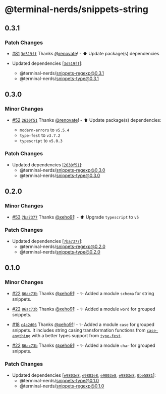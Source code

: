 # @terminal-nerds/snippets-string<!-- markdownlint-disable line-length list-marker-space no-duplicate-header ul-style ul-indent no-bare-urls -->

## 0.3.1

### Patch Changes

-   [#81](https://github.com/terminal-nerds/snippets/pull/81) [`3d519ff`](https://github.com/terminal-nerds/snippets/commit/3d519ffcc696e8c102fcb8856c9067ad6e51c35d) Thanks [@renovate](https://github.com/apps/renovate)! - ⬆️ Update package(s) dependencies

-   Updated dependencies [[`3d519ff`](https://github.com/terminal-nerds/snippets/commit/3d519ffcc696e8c102fcb8856c9067ad6e51c35d)]:
    -   @terminal-nerds/snippets-regexp@0.3.1
    -   @terminal-nerds/snippets-type@0.3.1

## 0.3.0

### Minor Changes

-   [#52](https://github.com/terminal-nerds/snippets/pull/52) [`2630f51`](https://github.com/terminal-nerds/snippets/commit/2630f5138db3f2f1bc0b766cd94c1c415bba2656) Thanks [@renovate](https://github.com/apps/renovate)! - ⬆️ Update package(s) dependencies:

    -   `modern-errors` to `v5.5.4`
    -   `type-fest` to `v3.7.2`
    -   `typescript` to `v5.0.3`

### Patch Changes

-   Updated dependencies [[`2630f51`](https://github.com/terminal-nerds/snippets/commit/2630f5138db3f2f1bc0b766cd94c1c415bba2656)]:
    -   @terminal-nerds/snippets-regexp@0.3.0
    -   @terminal-nerds/snippets-type@0.3.0

## 0.2.0

### Minor Changes

-   [#53](https://github.com/terminal-nerds/snippets/pull/53) [`7ba7377`](https://github.com/terminal-nerds/snippets/commit/7ba73779bb732b0f1bfe7a9d1c702514fb99a193) Thanks [@xeho91](https://github.com/xeho91)! - ⬆️ Upgrade `typescript` to `v5`

### Patch Changes

-   Updated dependencies [[`7ba7377`](https://github.com/terminal-nerds/snippets/commit/7ba73779bb732b0f1bfe7a9d1c702514fb99a193)]:
    -   @terminal-nerds/snippets-regexp@0.2.0
    -   @terminal-nerds/snippets-type@0.2.0

## 0.1.0

### Minor Changes

-   [#22](https://github.com/terminal-nerds/snippets/pull/22) [`86ac73b`](https://github.com/terminal-nerds/snippets/commit/86ac73b6f38a1aeebbb5e622763201c72cdf6fb3) Thanks [@xeho91](https://github.com/xeho91)! - ✨ Added a module `schema` for string snippets.

-   [#22](https://github.com/terminal-nerds/snippets/pull/22) [`86ac73b`](https://github.com/terminal-nerds/snippets/commit/86ac73b6f38a1aeebbb5e622763201c72cdf6fb3) Thanks [@xeho91](https://github.com/xeho91)! - ✨ Added a module `word` for grouped snippets.

-   [#18](https://github.com/terminal-nerds/snippets/pull/18) [`c4a2d06`](https://github.com/terminal-nerds/snippets/commit/c4a2d064ee291d6ba3a5d92d35c2de5cb8c01420) Thanks [@xeho91](https://github.com/xeho91)! - ✨ Added a module `case` for grouped snippets. It includes string casing transformation functions from [`case-anything`](https://github.com/mesqueeb/case-anything)
    with a better types support from [`type-fest`](https://github.com/sindresorhus/type-fest).

-   [#22](https://github.com/terminal-nerds/snippets/pull/22) [`86ac73b`](https://github.com/terminal-nerds/snippets/commit/86ac73b6f38a1aeebbb5e622763201c72cdf6fb3) Thanks [@xeho91](https://github.com/xeho91)! - ✨ Added a module `char` for grouped snippets.

### Patch Changes

-   Updated dependencies [[`e9803e8`](https://github.com/terminal-nerds/snippets/commit/e9803e80c0e6b640e8dacae911e8579847e9f0c5), [`e9803e8`](https://github.com/terminal-nerds/snippets/commit/e9803e80c0e6b640e8dacae911e8579847e9f0c5), [`e9803e8`](https://github.com/terminal-nerds/snippets/commit/e9803e80c0e6b640e8dacae911e8579847e9f0c5), [`e9803e8`](https://github.com/terminal-nerds/snippets/commit/e9803e80c0e6b640e8dacae911e8579847e9f0c5), [`0be5881`](https://github.com/terminal-nerds/snippets/commit/0be5881bb24cc8d6656a35804a4779c0fb8ec130)]:
    -   @terminal-nerds/snippets-type@0.1.0
    -   @terminal-nerds/snippets-regexp@0.1.0
